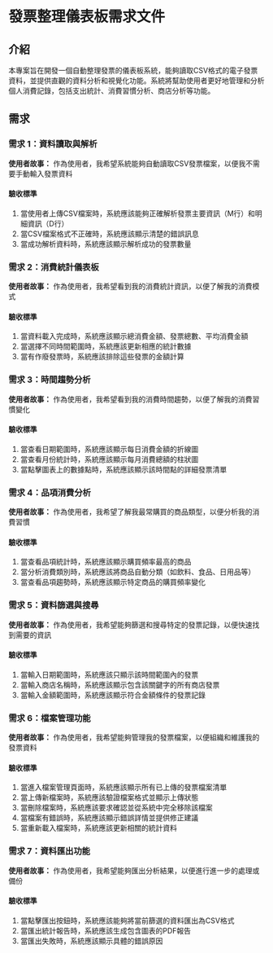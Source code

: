 # 發票整理儀表板需求文件

## 介紹

本專案旨在開發一個自動整理發票的儀表板系統，能夠讀取CSV格式的電子發票資料，並提供直觀的資料分析和視覺化功能。系統將幫助使用者更好地管理和分析個人消費記錄，包括支出統計、消費習慣分析、商店分析等功能。

## 需求

### 需求 1：資料讀取與解析

**使用者故事：** 作為使用者，我希望系統能夠自動讀取CSV發票檔案，以便我不需要手動輸入發票資料

#### 驗收標準

1. 當使用者上傳CSV檔案時，系統應該能夠正確解析發票主要資訊（M行）和明細資訊（D行）
2. 當CSV檔案格式不正確時，系統應該顯示清楚的錯誤訊息
3. 當成功解析資料時，系統應該顯示解析成功的發票數量

### 需求 2：消費統計儀表板

**使用者故事：** 作為使用者，我希望看到我的消費統計資訊，以便了解我的消費模式

#### 驗收標準

1. 當資料載入完成時，系統應該顯示總消費金額、發票總數、平均消費金額
2. 當選擇不同時間範圍時，系統應該更新相應的統計數據
3. 當有作廢發票時，系統應該排除這些發票的金額計算

### 需求 3：時間趨勢分析

**使用者故事：** 作為使用者，我希望看到我的消費時間趨勢，以便了解我的消費習慣變化

#### 驗收標準

1. 當查看日期範圍時，系統應該顯示每日消費金額的折線圖
2. 當查看月份統計時，系統應該顯示每月消費總額的柱狀圖
3. 當點擊圖表上的數據點時，系統應該顯示該時間點的詳細發票清單

### 需求 4：品項消費分析

**使用者故事：** 作為使用者，我希望了解我最常購買的商品類型，以便分析我的消費習慣

#### 驗收標準

1. 當查看品項統計時，系統應該顯示購買頻率最高的商品
2. 當分析消費類別時，系統應該將商品自動分類（如飲料、食品、日用品等）
3. 當查看品項趨勢時，系統應該顯示特定商品的購買頻率變化

### 需求 5：資料篩選與搜尋

**使用者故事：** 作為使用者，我希望能夠篩選和搜尋特定的發票記錄，以便快速找到需要的資訊

#### 驗收標準

1. 當輸入日期範圍時，系統應該只顯示該時間範圍內的發票
2. 當輸入商店名稱時，系統應該顯示包含該關鍵字的所有商店發票
3. 當輸入金額範圍時，系統應該顯示符合金額條件的發票記錄

### 需求 6：檔案管理功能

**使用者故事：** 作為使用者，我希望能夠管理我的發票檔案，以便組織和維護我的發票資料

#### 驗收標準

1. 當進入檔案管理頁面時，系統應該顯示所有已上傳的發票檔案清單
2. 當上傳新檔案時，系統應該驗證檔案格式並顯示上傳狀態
3. 當刪除檔案時，系統應該要求確認並從系統中完全移除該檔案
4. 當檔案有錯誤時，系統應該顯示錯誤詳情並提供修正建議
5. 當重新載入檔案時，系統應該更新相關的統計資料

### 需求 7：資料匯出功能

**使用者故事：** 作為使用者，我希望能夠匯出分析結果，以便進行進一步的處理或備份

#### 驗收標準

1. 當點擊匯出按鈕時，系統應該能夠將當前篩選的資料匯出為CSV格式
2. 當匯出統計報告時，系統應該生成包含圖表的PDF報告
3. 當匯出失敗時，系統應該顯示具體的錯誤原因